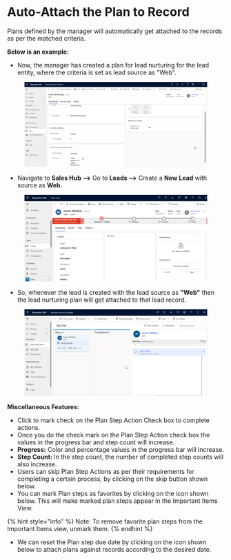 # Auto-Attach the Plan to Record

Plans defined by the manager will automatically get attached to the records as per the matched criteria.

**Below is an example:**

* Now, the manager has created a plan for lead nurturing for the lead entity, where the criteria is set as lead source as "Web".

<figure><img src="../../../.gitbook/assets/auto attach records 1.png" alt=""><figcaption></figcaption></figure>

* Navigate to **Sales Hub -->** Go to **Leads -->** Create a **New Lead** with source as **Web.**

<figure><img src="../../../.gitbook/assets/connect records  lead 1.png" alt=""><figcaption></figcaption></figure>

* So, whenever the lead is created with the lead source as **"Web"** then the lead nurturing plan will get attached to that lead record.

<figure><img src="../../../.gitbook/assets/Connect record final ss.png" alt=""><figcaption></figcaption></figure>

**Miscellaneous Features:**&#x20;

* Click to mark check on the Plan Step Action Check box to complete actions.
* Once you do the check mark on the Plan Step Action check box the values in the progress bar and step count will increase.
* **Progress:** Color and percentage values in the progress bar will increase.&#x20;
* **Step Count:** In the step count, the number of completed step counts will also increase.
* Users can skip Plan Step Actions as per their requirements for completing a certain process, by clicking on the skip button shown below.
* You can mark Plan steps as favorites by clicking on the icon shown below. This will make marked plan steps appear in the Important Items View.

{% hint style="info" %}
Note: To remove favorite plan steps from the Important Items view, unmark them.
{% endhint %}

* We can reset the Plan step due date by clicking on the icon shown below to attach plans against records according to the desired date.
